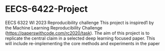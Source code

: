 # EECS-6422-Project
EECS 6322 WI 2023 Reproducibility challenge
This project is inspired1 by the Machine Learning Reproducibility Challenge
(https://paperswithcode.com/rc2020/task). The aim of this project is to
replicate the central claim in a selected deep learning focused paper. This
will include re-implementing the core methods and experiments in the paper
